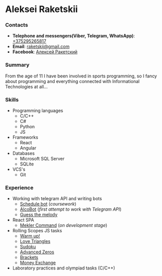 # Aleksei Raketskii
### Contacts
- **Telephone and messengers(Viber, Telegram, WhatsApp)**: [+375295265817](tel:+375295265817)
- **Email**: [raketskij@gmail.com](mailto:raketskij@gmail.com)
- **Facebook**: [Алексей Ракетский](https://www.facebook.com/profile.php?id=100015919805797)
### Summary
From the age of 11 I have been involved in sports programming, so I fancy about programming and everything connected with Informational Technologies at all...
### Skills
- Programming languages
  - C/C++
  - C#
  - Python
  - JS
- Frameworks
  - React
  - Angular
- Databases
  - Microsoft SQL Server
  - SQLite
- VCS's
  - Git
### Experience
- Working with telegram API and writing bots
  - [Schedule bot](https://github.com/snezhnyikorol/coursework) (*coursework*)
  - [AlcoBot](https://github.com/snezhnyikorol/AlcoBot) (*first attempt to work with Telegram API*)
  - [Guess the melody](https://github.com/snezhnyikorol/pypybot)
- React SPA
  - [Mekler Command](https://github.com/snezhnyikorol/mekler) (*on development stage*)
- Rolling Scopes JS tasks
  - [Warm up!](https://github.com/snezhnyikorol/warmup-1)
  - [Love Triangles](https://github.com/snezhnyikorol/love-triangle)
  - [Sudoku](https://github.com/snezhnyikorol/sudoku)
  - [Advanced Zeros](https://github.com/snezhnyikorol/advanced-zeros)
  - [Brackets](https://github.com/snezhnyikorol/brackets)
  - [Money Exchange](https://github.com/snezhnyikorol/money-exchange)
- Laboratory practices and olympiad tasks (C/C++)